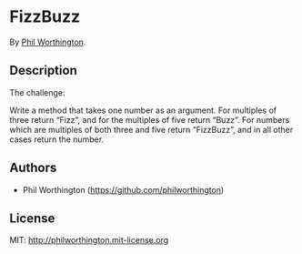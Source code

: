 # FizzBuzz


By [Phil Worthington](https://github.com/philworthington).



## Description

The challenge:

Write a method that takes one number as an argument. For multiples of three return “Fizz”, and for the multiples of five return “Buzz”. For numbers which are multiples of both three and five return “FizzBuzz”, and in all other cases return the number.


## Authors

* Phil Worthington (https://github.com/philworthington)


## License

MIT: http://philworthington.mit-license.org

